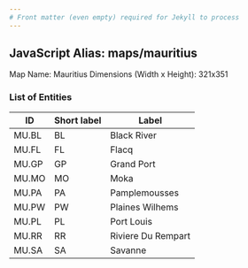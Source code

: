```yaml
---
# Front matter (even empty) required for Jekyll to process
---
```


## JavaScript Alias: maps/mauritius

Map Name: Mauritius
Dimensions (Width x Height): 321x351





### List of Entities

ID | Short label | Label
---|---|---|
MU.BL|BL|Black River
MU.FL|FL|Flacq
MU.GP|GP|Grand Port
MU.MO|MO|Moka
MU.PA|PA|Pamplemousses
MU.PW|PW|Plaines Wilhems
MU.PL|PL|Port Louis
MU.RR|RR|Riviere Du Rempart
MU.SA|SA|Savanne

